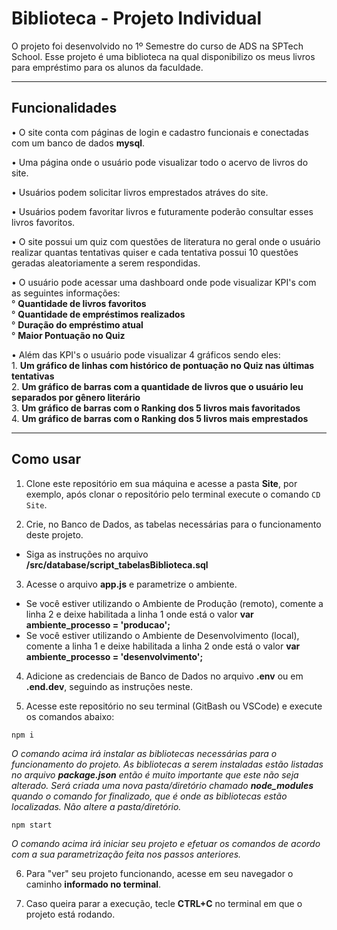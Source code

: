 # Biblioteca - Projeto Individual

O projeto foi desenvolvido no 1º Semestre do curso de ADS na SPTech School. Esse projeto é uma biblioteca na qual disponibilizo os meus livros para empréstimo para os alunos da faculdade.

<hr>

## Funcionalidades

• O site conta com páginas de login e cadastro funcionais e conectadas com um banco de dados **mysql**.

• Uma página onde o usuário pode visualizar todo o acervo de livros do site.

• Usuários podem solicitar livros emprestados atráves do site.

• Usuários podem favoritar livros e futuramente poderão consultar esses livros favoritos.

• O site possui um quiz com questões de literatura no geral onde o usuário realizar quantas tentativas quiser e cada tentativa possui 10 questões geradas aleatoriamente a serem respondidas.

• O usuário pode acessar uma dashboard onde pode visualizar KPI's com as seguintes informações:
    <br>
    ° **Quantidade de livros favoritos**
    <br>
    ° **Quantidade de empréstimos realizados**
    <br>
    ° **Duração do empréstimo atual**
    <br>
    ° **Maior Pontuação no Quiz**

• Além das KPI's o usuário pode visualizar 4 gráficos sendo eles:
    <br>
    1. **Um gráfico de linhas com histórico de pontuação no Quiz nas últimas tentativas**
    <br>
    2. **Um gráfico de barras com a quantidade de livros que o usuário leu separados por gênero literário**
    <br>
    3. **Um gráfico de barras com o Ranking dos 5 livros mais favoritados**
    <br>
    4. **Um gráfico de barras com o Ranking dos 5 livros mais emprestados**

<hr>

## Como usar

1. Clone este repositório em sua máquina e acesse a pasta **Site**, por exemplo, após clonar o repositório pelo terminal execute o comando `CD Site`.

2. Crie, no Banco de Dados, as tabelas necessárias para o funcionamento deste projeto.
- Siga as instruções no arquivo **/src/database/script_tabelasBiblioteca.sql**


3. Acesse o arquivo **app.js** e parametrize o ambiente.
- Se você estiver utilizando o Ambiente de Produção (remoto), comente a linha 2 e deixe habilitada a linha 1 onde está o valor **var ambiente_processo = 'producao';**
- Se você estiver utilizando o Ambiente de Desenvolvimento (local), comente a linha 1 e deixe habilitada a linha 2 onde está o valor **var ambiente_processo = 'desenvolvimento';**

4. Adicione as credenciais de Banco de Dados no arquivo **.env** ou em **.end.dev**, seguindo as instruções neste.

5. Acesse este repositório no seu terminal (GitBash ou VSCode) e execute os comandos abaixo:

```
npm i
``` 
_O comando acima irá instalar as bibliotecas necessárias para o funcionamento do projeto. As bibliotecas a serem instaladas estão listadas no arquivo **package.json** então é muito importante que este não seja alterado. Será criada uma nova pasta/diretório chamado **node_modules** quando o comando for finalizado, que é onde as bibliotecas estão localizadas. Não altere a pasta/diretório._

```
npm start
``` 

_O comando acima irá iniciar seu projeto e efetuar os comandos de acordo com a sua parametrização feita nos passos anteriores._

6. Para "ver" seu projeto funcionando, acesse em seu navegador o caminho **informado no terminal**.

7. Caso queira parar a execução, tecle **CTRL+C** no terminal em que o projeto está rodando.